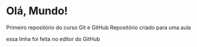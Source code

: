 # Olá, Mundo!
 Primeiro repositório do curso Git e GitHub 
 Repositório criado para uma aula
 
 
 
 essa linha foi feita no editor do GitHub

